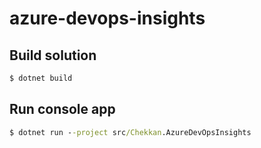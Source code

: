 # azure-devops-insights

## Build solution
```cmd
$ dotnet build
```

## Run console app
```cmd
$ dotnet run --project src/Chekkan.AzureDevOpsInsights
```
